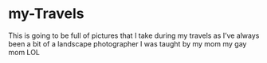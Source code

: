 # my-Travels
This is going to be full of pictures that I take during my travels as I’ve always been a bit of a landscape photographer I was taught by my mom my gay mom LOL
